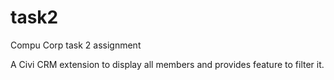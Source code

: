 # task2
Compu Corp task 2 assignment

A Civi CRM extension to display all members and provides feature to filter it.
